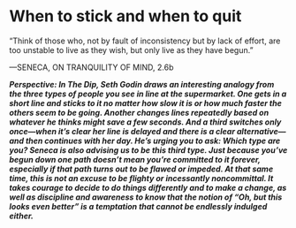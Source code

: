# When to stick and when to quit

“Think of those who, not by fault of inconsistency but by lack of effort, are too unstable to live as they wish, but only live as they have begun.”

—SENECA, ON TRANQUILITY OF MIND, 2.6b

***Perspective: In The Dip, Seth Godin draws an interesting analogy from the three types of people you see in line at the supermarket. One gets in a short line and sticks to it no matter how slow it is or how much faster the others seem to be going. Another changes lines repeatedly based on whatever he thinks might save a few seconds. And a third switches only once—when it’s clear her line is delayed and there is a clear alternative—and then continues with her day. He’s urging you to ask: Which type are you? Seneca is also advising us to be this third type. Just because you’ve begun down one path doesn’t mean you’re committed to it forever, especially if that path turns out to be flawed or impeded. At that same time, this is not an excuse to be flighty or incessantly noncommittal. It takes courage to decide to do things differently and to make a change, as well as discipline and awareness to know that the notion of “Oh, but this looks even better” is a temptation that cannot be endlessly indulged either.***